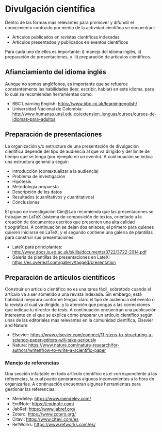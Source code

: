 # Divulgación científica

Dentro de las formas más relevantes para promover y difundir el conocimiento contruido por medio de la actividad científica se encuentran:

* Artículos publicados en revistas científicas indexadas
* Artículos presentados y publicados en eventos científicos

Para cada uno de ellos es importante: i) manejo del idioma inglés, ii) preparación de presentaciones, y iii) preparación de artículos científicos.

## Afianciamiento del idioma inglés

Aunque no somos anglófonos, es importante que se refuerce constantemente las habilidades (leer, escribir, hablar) en este idioma, para lo cual se recomiendan herramientas como:

* BBC Learning English: https://www.bbc.co.uk/learningenglish/
* Universidad Nacional de Colombia: http://www.humanas.unal.edu.co/extension_lenguas/cursos/cursos-de-idiomas-para-adultos

## Preparación de presentaciones

La organización y/o estructura de una presentación de divulgación científica depende del tipo de audiencia al que va dirigido y del límite de tiempo que se tenga (por ejemplo en un evento). A continuación se indica una estructura general a seguir: 

* Introducción (contextualizar a la audiencia)
* Problema de investigación
* Hipótesis
* Metodología propuesta
* Descripción de los datos
* Resultados (cuanlitativos y cuantitativos)
* Conclusiones

El grupo de investigación Cim@Lab recomienda que las presentacones se trabajan en LaTeX (sistema de composición de textos, orientado a la creación de documentos escritos que presenten una alta calidad tipográfica). A continuación se dejan dos enlaces, el primero para quienes quieren iniciarse en LaTeX, y el segundo contiene una galería de plantillas para construir sus presentaciones:

* LateX para principiantes: http://www.docs.is.ed.ac.uk/skills/documents/3722/3722-2014.pdf
* Galería de plantillas de presentaciones en LateX: https://es.overleaf.com/gallery/tagged/presentation

## Preparación de artículos científicos

Construir un artículo científico no es una tarea fácil, sobretodo cuando el artículo va a ser sometido a una revista indexada. Sin embargo, está habilidad mejorará conforme tengas claro el tipo de audiencia del evento o la revista al cual va dirigido, y la atención que pongas a las correcciones que indique tu director de tesis. A continuación encuentran una publicación intereante en el que se explica cómo preparar un artículo científico según unas de las editoriales más relevantes en la comunidad científica, Elsevier and Nature:

* Elsevier: https://www.elsevier.com/connect/11-steps-to-structuring-a-science-paper-editors-will-take-seriously
* Nature: https://www.nature.com/nature-research/for-authors/write#how-to-write-a-scientific-paper

### Manejo de referencias

Una sección infaltable en todo artículo científico es el correspondiente a las referencias, la cual puede generarnos algunos inconvenientes a la hora de organizarlas. A continuación encuentran algunas herramientas para gestionar las referencias:

* Mendeley: https://www.mendeley.com/
* EndNote: https://endnote.com/
* JabRef: https://www.jabref.org/
* Zotero: https://www.zotero.org/
* Citavi: https://www.citavi.com/es
* RefWorks: https://www.refworks.com/es/
